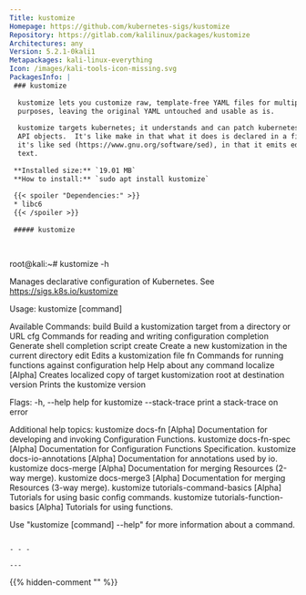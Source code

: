 ```yaml
---
Title: kustomize
Homepage: https://github.com/kubernetes-sigs/kustomize
Repository: https://gitlab.com/kalilinux/packages/kustomize
Architectures: any
Version: 5.2.1-0kali1
Metapackages: kali-linux-everything 
Icon: /images/kali-tools-icon-missing.svg
PackagesInfo: |
 ### kustomize
 
  kustomize lets you customize raw, template-free YAML files for multiple
  purposes, leaving the original YAML untouched and usable as is.
   
  kustomize targets kubernetes; it understands and can patch kubernetes style
  API objects.  It's like make in that what it does is declared in a file, and
  it's like sed (https://www.gnu.org/software/sed), in that it emits edited
  text.
 
 **Installed size:** `19.01 MB`  
 **How to install:** `sudo apt install kustomize`  
 
 {{< spoiler "Dependencies:" >}}
 * libc6 
 {{< /spoiler >}}
 
 ##### kustomize
 
 
 ```
 root@kali:~# kustomize -h
 
 Manages declarative configuration of Kubernetes.
 See https://sigs.k8s.io/kustomize
 
 Usage:
   kustomize [command]
 
 Available Commands:
   build                     Build a kustomization target from a directory or URL
   cfg                       Commands for reading and writing configuration
   completion                Generate shell completion script
   create                    Create a new kustomization in the current directory
   edit                      Edits a kustomization file
   fn                        Commands for running functions against configuration
   help                      Help about any command
   localize                  [Alpha] Creates localized copy of target kustomization root at destination
   version                   Prints the kustomize version
 
 Flags:
   -h, --help          help for kustomize
       --stack-trace   print a stack-trace on error
 
 Additional help topics:
   kustomize docs-fn                   [Alpha] Documentation for developing and invoking Configuration Functions.
   kustomize docs-fn-spec              [Alpha] Documentation for Configuration Functions Specification.
   kustomize docs-io-annotations       [Alpha] Documentation for annotations used by io.
   kustomize docs-merge                [Alpha] Documentation for merging Resources (2-way merge).
   kustomize docs-merge3               [Alpha] Documentation for merging Resources (3-way merge).
   kustomize tutorials-command-basics  [Alpha] Tutorials for using basic config commands.
   kustomize tutorials-function-basics [Alpha] Tutorials for using functions.
 
 Use "kustomize [command] --help" for more information about a command.
 ```
 
 - - -
 
---
```

{{% hidden-comment "<!--Do not edit anything above this line-->" %}}
